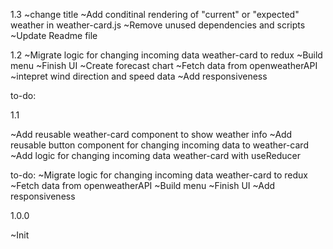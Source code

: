 1.3
~change title
~Add conditinal rendering of "current" or "expected" weather in weather-card.js
~Remove unused dependencies and scripts
~Update Readme file

1.2
~Migrate logic for changing incoming data weather-card to redux
~Build menu
~Finish UI
~Create forecast chart
~Fetch data from openweatherAPI
~intepret wind direction and speed data
~Add responsiveness

to-do:

1.1

~Add reusable weather-card component to show weather info
~Add reusable button component for changing incoming data to weather-card
~Add logic for changing incoming data weather-card with useReducer

to-do:
~Migrate logic for changing incoming data weather-card to redux
~Fetch data from openweatherAPI
~Build menu
~Finish UI
~Add responsiveness

1.0.0

~Init
